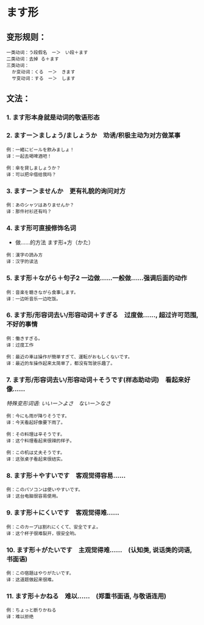 # ます形

## 变形规则：

```
一类动词：う段假名　ー＞　い段＋ます
二类动词：去掉 る＋ます
三类动词：
  か变动词：くる　ー＞　きます
  サ变动词：する　ー＞　します
```

## 文法：

### 1. ます形本身就是动词的敬语形态

### 2. ますー＞ましょう/ましょうか　劝诱/积极主动为对方做某事

```
例：一緒にビールを飲みましょ！
译：一起去喝啤酒吧！

例：傘を貸しましょうか？
译：可以把伞借给我吗？
```

### 3. ますー＞ませんか　更有礼貌的询问对方

```
例：あのシャツはありませんか？
译：那件衬衫还有吗？
```

### 4. ます形可直接修饰名词

- 做……的方法 ます形+方（かた）

```
例：漢字の読み方
译：汉字的读法
```

### 5. ます形＋ながら＋句子2  一边做……一般做……强调后面的动作

```
例：音楽を聴きながら食事します。
译：一边听音乐一边吃饭。
```

### 6. ます形/形容词去い/形容动词＋すぎる　过度做……, 超过许可范围, 不好的事情

```
例：働きすぎる。
译：过度工作

例：最近の車は操作が簡単すぎて、運転がおもしくないです。
译：最近的车操作起来太简单了，都没有驾驶乐趣了。
```

### 7. ます形/形容词去い/形容动词＋そうです(样态助动词)　看起来好像……

*特殊变形词语: いいー＞よさ　ないー＞なさ*

```
例：今にも雨が降りそうです。
译：今天看起好像要下雨了。

例：その料理は辛そうです。
译：这个料理看起来很辣的样子。

例：この机は丈夫そうです。
译：这张桌子看起来很结实。
```

### 8. ます形＋やすいです　客观觉得容易……

```
例：このパソコンは使いやすいです。
译：这台电脑很容易使用。
```

### 9. ます形＋にくいです　客观觉得难……


```
例：このカープは割れにくくて、安全ですよ。
译：这个杯子很难裂开，很安全哟。
```

### 10. ます形＋がたいです　主观觉得难……　(认知类, 说话类的词语, 书面语)

```
例：この宿題はやりがたいです。
译：这道题做起来很难。
```

### 11. ます形＋かねる　难以……　(郑重书面语, 与敬语连用)

```
例：ちょっと断りかねる
译：难以拒绝
```
